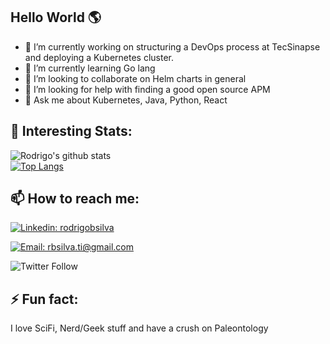 ## Hello World :earth_americas:

- 🔭 I’m currently working on structuring a DevOps process at TecSinapse and deploying a Kubernetes cluster.
- 🌱 I’m currently learning Go lang
- 👯 I’m looking to collaborate on Helm charts in general
- 🤔 I’m looking for help with finding a good open source APM
- 💬 Ask me about Kubernetes, Java, Python, React

## :100: Interesting Stats: 

![Rodrigo's github stats](https://github-readme-stats.vercel.app/api?username=rbsilva&show_icons=true&theme=radical)<br/>
[![Top Langs](https://github-readme-stats.vercel.app/api/top-langs/?username=rbsilva&layout=compact)](https://github.com/rbsilva/github-readme-stats)

## 📫 How to reach me:

[![Linkedin: rodrigobsilva](https://img.shields.io/badge/-rbsilva-blue?style=flat-square&logo=Linkedin&logoColor=white&link=https://www.linkedin.com/in/rodrigobsilva/)](https://www.linkedin.com/in/rodrigobsilva/)

[![Email: rbsilva.ti@gmail.com](https://img.shields.io/badge/-rbsilva.ti@gmail.com-red?style=flat-square&logo=Google&logoColor=white&link=mailto:rbsilva.ti@gmail.com)](mailto:rbsilva.ti@gmail.com)

![Twitter Follow](https://img.shields.io/twitter/follow/RBSilvaTI?style=social)

## ⚡ Fun fact: 

I love SciFi, Nerd/Geek stuff and have a crush on Paleontology
